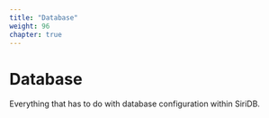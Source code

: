 ```yaml
---
title: "Database"
weight: 96
chapter: true
---
```


# Database

Everything that has to do with database configuration within SiriDB.

